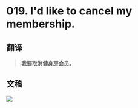 # 019. I'd like to cancel my membership. 

## 翻译

> **我要取消健身房会员。**

## 文稿

![](https://cdn.jsdelivr.net/gh/imtianx/speaking180/img/019.jpg)

